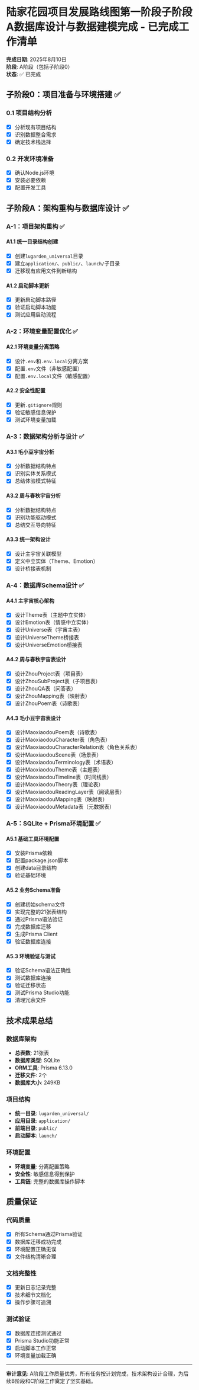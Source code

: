 # 陆家花园项目发展路线图第一阶段子阶段A数据库设计与数据建模完成 - 已完成工作清单

**完成日期**: 2025年8月10日  
**阶段**: A阶段（包括子阶段0）  
**状态**: ✅ 已完成

## 子阶段0：项目准备与环境搭建 ✅

### 0.1 项目结构分析
- [x] 分析现有项目结构
- [x] 识别数据整合需求
- [x] 确定技术栈选择

### 0.2 开发环境准备
- [x] 确认Node.js环境
- [x] 安装必要依赖
- [x] 配置开发工具

## 子阶段A：架构重构与数据库设计 ✅

### A-1：项目架构重构 ✅

#### A1.1 统一目录结构创建
- [x] 创建`lugarden_universal`目录
- [x] 建立`application/`、`public/`、`launch/`子目录
- [x] 迁移现有应用文件到新结构

#### A1.2 启动脚本更新
- [x] 更新启动脚本路径
- [x] 验证启动脚本功能
- [x] 测试应用启动流程

### A-2：环境变量配置优化 ✅

#### A2.1 环境变量分离策略
- [x] 设计`.env`和`.env.local`分离方案
- [x] 配置`.env`文件（非敏感配置）
- [x] 配置`.env.local`文件（敏感配置）

#### A2.2 安全性配置
- [x] 更新`.gitignore`规则
- [x] 验证敏感信息保护
- [x] 测试环境变量加载

### A-3：数据架构分析与设计 ✅

#### A3.1 毛小豆宇宙分析
- [x] 分析数据结构特点
- [x] 识别实体关系模式
- [x] 总结体验模式特征

#### A3.2 周与春秋宇宙分析
- [x] 分析数据结构特点
- [x] 识别功能驱动模式
- [x] 总结交互导向特征

#### A3.3 统一架构设计
- [x] 设计主宇宙关联模型
- [x] 定义中立实体（Theme、Emotion）
- [x] 设计桥接表机制

### A-4：数据库Schema设计 ✅

#### A4.1 主宇宙核心架构
- [x] 设计Theme表（主题中立实体）
- [x] 设计Emotion表（情感中立实体）
- [x] 设计Universe表（宇宙主表）
- [x] 设计UniverseTheme桥接表
- [x] 设计UniverseEmotion桥接表

#### A4.2 周与春秋宇宙表设计
- [x] 设计ZhouProject表（项目表）
- [x] 设计ZhouSubProject表（子项目表）
- [x] 设计ZhouQA表（问答表）
- [x] 设计ZhouMapping表（映射表）
- [x] 设计ZhouPoem表（诗歌表）

#### A4.3 毛小豆宇宙表设计
- [x] 设计MaoxiaodouPoem表（诗歌表）
- [x] 设计MaoxiaodouCharacter表（角色表）
- [x] 设计MaoxiaodouCharacterRelation表（角色关系表）
- [x] 设计MaoxiaodouScene表（场景表）
- [x] 设计MaoxiaodouTerminology表（术语表）
- [x] 设计MaoxiaodouTheme表（主题表）
- [x] 设计MaoxiaodouTimeline表（时间线表）
- [x] 设计MaoxiaodouTheory表（理论表）
- [x] 设计MaoxiaodouReadingLayer表（阅读层表）
- [x] 设计MaoxiaodouMapping表（映射表）
- [x] 设计MaoxiaodouMetadata表（元数据表）

### A-5：SQLite + Prisma环境配置 ✅

#### A5.1 基础工具环境配置
- [x] 安装Prisma依赖
- [x] 配置package.json脚本
- [x] 创建data目录结构
- [x] 验证基础环境

#### A5.2 业务Schema准备
- [x] 创建初始schema文件
- [x] 实现完整的21张表结构
- [x] 通过Prisma语法验证
- [x] 完成数据库迁移
- [x] 生成Prisma Client
- [x] 验证数据库连接

#### A5.3 环境验证与测试
- [x] 验证Schema语法正确性
- [x] 测试数据库连接
- [x] 验证迁移状态
- [x] 测试Prisma Studio功能
- [x] 清理冗余文件

## 技术成果总结

### 数据库架构
- **总表数**: 21张表
- **数据库类型**: SQLite
- **ORM工具**: Prisma 6.13.0
- **迁移文件**: 2个
- **数据库大小**: 249KB

### 项目结构
- **统一目录**: `lugarden_universal/`
- **应用目录**: `application/`
- **前端目录**: `public/`
- **启动脚本**: `launch/`

### 环境配置
- **环境变量**: 分离配置策略
- **安全性**: 敏感信息得到保护
- **工具链**: 完整的数据库操作脚本

## 质量保证

### 代码质量
- [x] 所有Schema通过Prisma验证
- [x] 数据库迁移成功完成
- [x] 环境配置正确无误
- [x] 文件结构清晰合理

### 文档完整性
- [x] 更新日志记录完整
- [x] 技术细节文档化
- [x] 操作步骤可追溯

### 测试验证
- [x] 数据库连接测试通过
- [x] Prisma Studio功能正常
- [x] 启动脚本工作正常
- [x] 环境变量加载正确

---

**审计意见**: A阶段工作质量优秀，所有任务按计划完成，技术架构设计合理，为后续B阶段和C阶段工作奠定了坚实基础。
